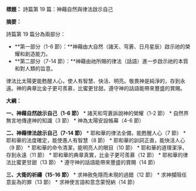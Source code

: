 **標題：** 詩篇第 19 篇：神藉自然與律法啟示自己

**摘要：**

詩篇第 19 篇分為兩部分：

* **第一部分（1-6 節）：**神藉由大自然（諸天、穹蒼、日月星辰）啟示祂的榮耀和創造能力。
* **第二部分（7-14 節）：**神藉由祂所賜的律法（話語）進一步啟示祂的本質和對人類的旨意。

律法比太陽更能甦醒人心，使人有智慧、快活、明亮。敬畏神是純淨的，存到永遠。神的典章比金子更可羨慕，比蜜更甘甜。遵守神的話語能帶來豐盛的賞賜。

**大綱：**

**一、神藉自然啟示自己（1-6 節）**
    * 諸天和穹蒼訴說神的榮耀（1-2 節）
    * 自然界無言地傳達神的知識（3 節）
    * 神為太陽安設帳幕（4-6 節）

**二、神藉律法啟示自己（7-14 節）**
    * 耶和華的律法全備，能甦醒人心（7 節）
    * 耶和華的法度確定，能使愚人有智慧（8 節）
    * 耶和華的訓詞正直，能快活人心（9 節）
    * 耶和華的命令清潔，能明亮人的眼目（10 節）
    * 耶和華的道理潔淨，存到永遠（11 節）
    * 耶和華的典章真實，比金子更可羨慕（12 節）
    * 耶和華的律法比蜜更甘甜（13 節）
    * 遵守神的話語能帶來豐盛的賞賜（14 節）

**三、大衛的祈禱（15-16 節）**
    * 求神赦免隱而未現的過錯（12 節）
    * 求神攔阻任意妄為的罪（13 節）
    * 求神使言語和意念蒙悅納（14 節）